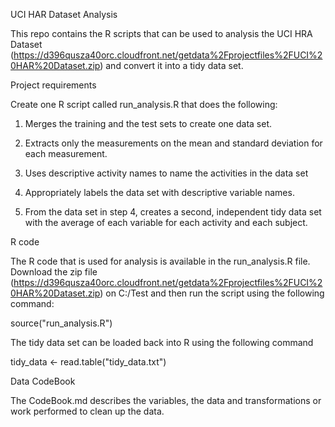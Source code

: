 UCI HAR Dataset Analysis

This repo contains the R scripts that can be used to analysis the UCI HRA Dataset (https://d396qusza40orc.cloudfront.net/getdata%2Fprojectfiles%2FUCI%20HAR%20Dataset.zip) and convert it into a tidy data set.

Project requirements

Create one R script called run_analysis.R that does the following:

1.	Merges the training and the test sets to create one data set.

2.	Extracts only the measurements on the mean and standard deviation for each measurement. 

3.	Uses descriptive activity names to name the activities in the data set

4.	Appropriately labels the data set with descriptive variable names. 

5.	From the data set in step 4, creates a second, independent tidy data set with the average of each variable for each activity and each subject.

R code

The R code that is used for analysis is available in the run_analysis.R file.
Download the zip file (https://d396qusza40orc.cloudfront.net/getdata%2Fprojectfiles%2FUCI%20HAR%20Dataset.zip) on C:/Test and then run the script using the following command:

source("run_analysis.R")

The tidy data set can be loaded back into R using the following command

tidy_data <- read.table("tidy_data.txt")

Data CodeBook

The CodeBook.md describes the variables, the data and transformations or work performed to clean up the data.
